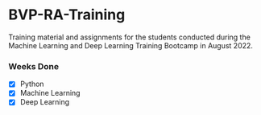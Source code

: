 # BVP-RA-Training

Training material and assignments for the students conducted during the Machine Learning and Deep Learning Training Bootcamp in August 2022.


### Weeks Done
- [X] Python
- [X] Machine Learning
- [X] Deep Learning

